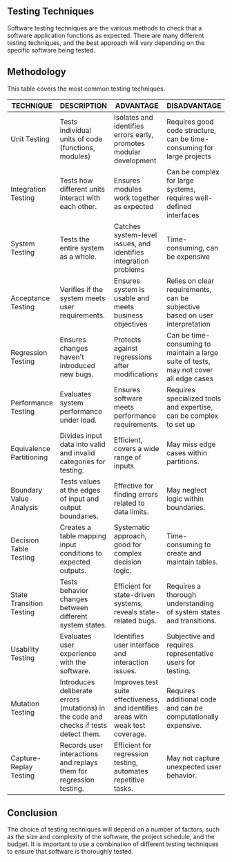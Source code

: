 ## Testing Techniques
Software testing techniques are the various methods to check that a software application functions as expected. There are many different testing techniques, and the best approach will vary depending on the specific software being tested.

## Methodology
This table covers the most common testing techniques.

| TECHNIQUE | DESCRIPTION | ADVANTAGE | DISADVANTAGE |
|-----------|-------------|-----------|--------------|
| Unit Testing | Tests individual units of code (functions, modules) | Isolates and identifies errors early, promotes modular development | Requires good code structure, can be time-consuming for large projects |
| Integration Testing | Tests how different units interact with each other.| Ensures modules work together as expected | Can be complex for large systems, requires well-defined interfaces|
| System Testing | Tests the entire system as a whole. | Catches system-level issues, and identifies integration problems | Time-consuming, can be expensive |
| Acceptance Testing | Verifies if the system meets user requirements. | Ensures system is usable and meets business objectives | Relies on clear requirements, can be subjective based on user interpretation |
| Regression Testing | Ensures changes haven't introduced new bugs. | Protects against regressions after modifications | Can be time-consuming to maintain a large suite of tests, may not cover all edge cases |
| Performance Testing | Evaluates system performance under load. | Ensures software meets performance requirements. | Requires specialized tools and expertise, can be complex to set up |
| Equivalence Partitioning | Divides input data into valid and invalid categories for testing. | Efficient, covers a wide range of inputs. | May miss edge cases within partitions. |
| Boundary Value Analysis | Tests values at the edges of input and output boundaries. | Effective for finding errors related to data limits. | May neglect logic within boundaries. |
| Decision Table Testing | Creates a table mapping input conditions to expected outputs. | Systematic approach, good for complex decision logic. | Time-consuming to create and maintain tables.|
| State Transition Testing | Tests behavior changes between different system states. | Efficient for state-driven systems, reveals state-related bugs. | Requires a thorough understanding of system states and transitions. |
| Usability Testing | Evaluates user experience with the software. | Identifies user interface and interaction issues. | Subjective and requires representative users for testing. |
| Mutation Testing | Introduces deliberate errors (mutations) in the code and checks if tests detect them. | Improves test suite effectiveness, and identifies areas with weak test coverage. | Requires additional code and can be computationally expensive.|
| Capture-Replay Testing | Records user interactions and replays them for regression testing. | Efficient for regression testing, automates repetitive tasks. | May not capture unexpected user behavior. |

## Conclusion
The choice of testing techniques will depend on a number of factors, such as the size and complexity of the software, the project schedule, and the budget. It is important to use a combination of different testing techniques to ensure that software is thoroughly tested.
